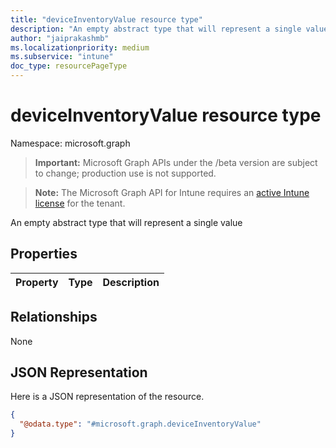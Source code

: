 ```yaml
---
title: "deviceInventoryValue resource type"
description: "An empty abstract type that will represent a single value"
author: "jaiprakashmb"
ms.localizationpriority: medium
ms.subservice: "intune"
doc_type: resourcePageType
---
```


# deviceInventoryValue resource type

Namespace: microsoft.graph
> **Important:** Microsoft Graph APIs under the /beta version are subject to change; production use is not supported.

> **Note:** The Microsoft Graph API for Intune requires an [active Intune license](https://go.microsoft.com/fwlink/?linkid=839381) for the tenant.


An empty abstract type that will represent a single value

## Properties
|Property|Type|Description|
|:---|:---|:---|

## Relationships
None

## JSON Representation
Here is a JSON representation of the resource.
<!-- {
  "blockType": "resource",
  "@odata.type": "microsoft.graph.deviceInventoryValue"
}
-->
``` json
{
  "@odata.type": "#microsoft.graph.deviceInventoryValue"
}
```
